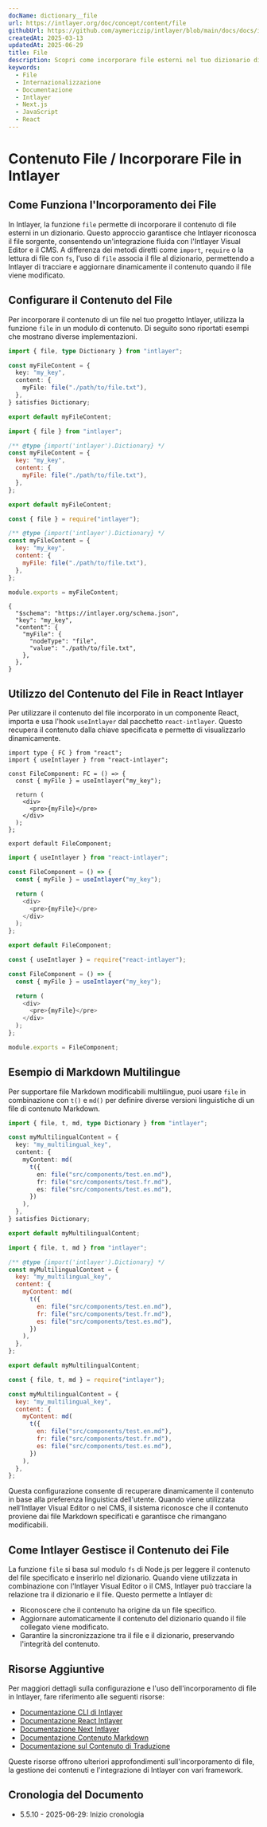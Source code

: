 ```yaml
---
docName: dictionary__file
url: https://intlayer.org/doc/concept/content/file
githubUrl: https://github.com/aymericzip/intlayer/blob/main/docs/docs/it/dictionary/file.md
createdAt: 2025-03-13
updatedAt: 2025-06-29
title: File
description: Scopri come incorporare file esterni nel tuo dizionario di contenuti usando la funzione `file`. Questa documentazione spiega come Intlayer collega e gestisce dinamicamente il contenuto dei file.
keywords:
  - File
  - Internazionalizzazione
  - Documentazione
  - Intlayer
  - Next.js
  - JavaScript
  - React
---
```


# Contenuto File / Incorporare File in Intlayer

## Come Funziona l'Incorporamento dei File

In Intlayer, la funzione `file` permette di incorporare il contenuto di file esterni in un dizionario. Questo approccio garantisce che Intlayer riconosca il file sorgente, consentendo un'integrazione fluida con l'Intlayer Visual Editor e il CMS. A differenza dei metodi diretti come `import`, `require` o la lettura di file con `fs`, l'uso di `file` associa il file al dizionario, permettendo a Intlayer di tracciare e aggiornare dinamicamente il contenuto quando il file viene modificato.

## Configurare il Contenuto del File

Per incorporare il contenuto di un file nel tuo progetto Intlayer, utilizza la funzione `file` in un modulo di contenuto. Di seguito sono riportati esempi che mostrano diverse implementazioni.

```typescript fileName="**/*.content.ts" contentDeclarationFormat="typescript"
import { file, type Dictionary } from "intlayer";

const myFileContent = {
  key: "my_key",
  content: {
    myFile: file("./path/to/file.txt"),
  },
} satisfies Dictionary;

export default myFileContent;
```

```javascript fileName="**/*.content.mjs" contentDeclarationFormat="esm"
import { file } from "intlayer";

/** @type {import('intlayer').Dictionary} */
const myFileContent = {
  key: "my_key",
  content: {
    myFile: file("./path/to/file.txt"),
  },
};

export default myFileContent;
```

```javascript fileName="**/*.content.cjs" contentDeclarationFormat="commonjs"
const { file } = require("intlayer");

/** @type {import('intlayer').Dictionary} */
const myFileContent = {
  key: "my_key",
  content: {
    myFile: file("./path/to/file.txt"),
  },
};

module.exports = myFileContent;
```

```json5 fileName="**/*.content.json" contentDeclarationFormat="json"
{
  "$schema": "https://intlayer.org/schema.json",
  "key": "my_key",
  "content": {
    "myFile": {
      "nodeType": "file",
      "value": "./path/to/file.txt",
    },
  },
}
```

## Utilizzo del Contenuto del File in React Intlayer

Per utilizzare il contenuto del file incorporato in un componente React, importa e usa l'hook `useIntlayer` dal pacchetto `react-intlayer`. Questo recupera il contenuto dalla chiave specificata e permette di visualizzarlo dinamicamente.

```tsx fileName="**/*.tsx" codeFormat="typescript"
import type { FC } from "react";
import { useIntlayer } from "react-intlayer";

const FileComponent: FC = () => {
  const { myFile } = useIntlayer("my_key");

  return (
    <div>
      <pre>{myFile}</pre>
    </div>
  );
};

export default FileComponent;
```

```javascript fileName="**/*.mjx" codeFormat="esm"
import { useIntlayer } from "react-intlayer";

const FileComponent = () => {
  const { myFile } = useIntlayer("my_key");

  return (
    <div>
      <pre>{myFile}</pre>
    </div>
  );
};

export default FileComponent;
```

```javascript fileName="**/*.cjs" codeFormat="commonjs"
const { useIntlayer } = require("react-intlayer");

const FileComponent = () => {
  const { myFile } = useIntlayer("my_key");

  return (
    <div>
      <pre>{myFile}</pre>
    </div>
  );
};

module.exports = FileComponent;
```

## Esempio di Markdown Multilingue

Per supportare file Markdown modificabili multilingue, puoi usare `file` in combinazione con `t()` e `md()` per definire diverse versioni linguistiche di un file di contenuto Markdown.

```typescript fileName="**/*.content.ts" contentDeclarationFormat="typescript"
import { file, t, md, type Dictionary } from "intlayer";

const myMultilingualContent = {
  key: "my_multilingual_key",
  content: {
    myContent: md(
      t({
        en: file("src/components/test.en.md"),
        fr: file("src/components/test.fr.md"),
        es: file("src/components/test.es.md"),
      })
    ),
  },
} satisfies Dictionary;

export default myMultilingualContent;
```

```javascript fileName="**/*.content.mjs" contentDeclarationFormat="esm"
import { file, t, md } from "intlayer";

/** @type {import('intlayer').Dictionary} */
const myMultilingualContent = {
  key: "my_multilingual_key",
  content: {
    myContent: md(
      t({
        en: file("src/components/test.en.md"),
        fr: file("src/components/test.fr.md"),
        es: file("src/components/test.es.md"),
      })
    ),
  },
};

export default myMultilingualContent;
```

```javascript fileName="**/*.content.cjs" contentDeclarationFormat="commonjs"
const { file, t, md } = require("intlayer");

const myMultilingualContent = {
  key: "my_multilingual_key",
  content: {
    myContent: md(
      t({
        en: file("src/components/test.en.md"),
        fr: file("src/components/test.fr.md"),
        es: file("src/components/test.es.md"),
      })
    ),
  },
};
```

Questa configurazione consente di recuperare dinamicamente il contenuto in base alla preferenza linguistica dell'utente. Quando viene utilizzata nell'Intlayer Visual Editor o nel CMS, il sistema riconosce che il contenuto proviene dai file Markdown specificati e garantisce che rimangano modificabili.

## Come Intlayer Gestisce il Contenuto dei File

La funzione `file` si basa sul modulo `fs` di Node.js per leggere il contenuto del file specificato e inserirlo nel dizionario. Quando viene utilizzata in combinazione con l'Intlayer Visual Editor o il CMS, Intlayer può tracciare la relazione tra il dizionario e il file. Questo permette a Intlayer di:

- Riconoscere che il contenuto ha origine da un file specifico.
- Aggiornare automaticamente il contenuto del dizionario quando il file collegato viene modificato.
- Garantire la sincronizzazione tra il file e il dizionario, preservando l'integrità del contenuto.

## Risorse Aggiuntive

Per maggiori dettagli sulla configurazione e l'uso dell'incorporamento di file in Intlayer, fare riferimento alle seguenti risorse:

- [Documentazione CLI di Intlayer](https://github.com/aymericzip/intlayer/blob/main/docs/docs/it/intlayer_cli.md)
- [Documentazione React Intlayer](https://github.com/aymericzip/intlayer/blob/main/docs/docs/it/intlayer_with_create_react_app.md)
- [Documentazione Next Intlayer](https://github.com/aymericzip/intlayer/blob/main/docs/docs/it/intlayer_with_nextjs_15.md)
- [Documentazione Contenuto Markdown](https://github.com/aymericzip/intlayer/blob/main/docs/docs/it/dictionary/markdown.md)
- [Documentazione sul Contenuto di Traduzione](https://github.com/aymericzip/intlayer/blob/main/docs/docs/it/dictionary/translation.md)

Queste risorse offrono ulteriori approfondimenti sull'incorporamento di file, la gestione dei contenuti e l'integrazione di Intlayer con vari framework.

## Cronologia del Documento

- 5.5.10 - 2025-06-29: Inizio cronologia
